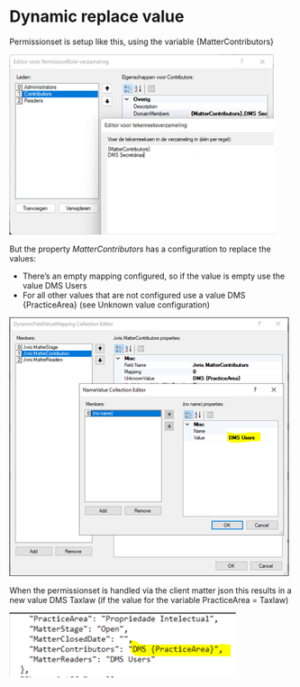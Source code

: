 # Dynamic replace value

Permissionset is setup like this, using the variable {MatterContributors}

![](./assets/DynamicReplaceValue_2022-11-12-10-40-57.png)

But the property *MatterContributors* has a configuration to replace the values:

- There’s an empty mapping configured, so if the value is empty use the value DMS Users
- For all other values that are not configured use a value DMS {PracticeArea} (see Unknown value configuration)

![](./assets/DynamicReplaceValue_2022-11-12-10-41-33.png)

When the permissionset is handled via the client matter json this results in a new value DMS Taxlaw (if the value for the variable PracticeArea = Taxlaw)

![](./assets/DynamicReplaceValue_2022-11-12-10-44-23.png)
